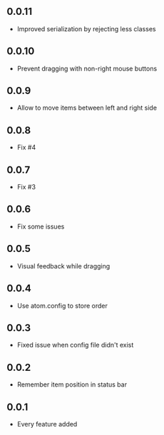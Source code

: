 ## 0.0.11
* Improved serialization by rejecting less classes

## 0.0.10
* Prevent dragging with non-right mouse buttons

## 0.0.9
* Allow to move items between left and right side

## 0.0.8
* Fix #4

## 0.0.7
* Fix #3

## 0.0.6
* Fix some issues

## 0.0.5
* Visual feedback while dragging

## 0.0.4
* Use atom.config to store order

## 0.0.3
* Fixed issue when config file didn't exist

## 0.0.2
* Remember item position in status bar

## 0.0.1
* Every feature added
